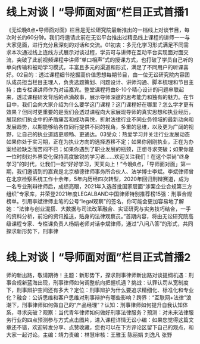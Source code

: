 # 线上对谈丨“导师面对面”栏目正式首播1

《无讼晚8点•导师面对面》栏目是无讼研究院最新推出的一档线上对谈节目，每次时长约60分钟。我们将邀请此前在无讼平台推出过精品线上课程的讲师一一与大家见面，进行充分且深刻的对话和交流。01初衷：多元化学习形式满足不同需求本次通过线上连线方式展示对谈过程，学员可与讲师在互动平台实现面对面交流，突破了此前视频课程中讲师“单口相声”式的授课方式，也打破了学员自己听的单向传输和被动学习模式，丰富且多元的渠道和形式，满足了不同用户的听课喜好。02目的：透过课程细节挖掘高价值思想每期节目，由一位无讼研究院内容团队成员担当栏目主理人，负责选题策划、问题设计、讲师沟通、脚本梳理和节目主持；由专栏课讲师作为对话嘉宾。整堂课程将由8-10个精心设计的问题串联起来，透过课程研发背后的点滴故事，展示导师深邃的思考能力和独有的魅力。在节目中，我们会向大家介绍为什么要学这门课程？这门课程好在哪里？怎么学才更有效果？但同时更重要的是我们会透过课程向大家展现导师的真实思想和执业经历，展现他们执业中的矛盾痛苦和成功喜悦，折射法律行业不同业务领域的最新动向和发展趋势，以期能够给各位同行提供不同的视角，多重的思维，以及更为广阔的视野，让自己的执业道路更顺畅、更通达。03受众：热爱学习并关注行业发展动态如果你处于实习期，正在为执业方向的选择游移不定；如果你刚刚执业，正在为办案经验缺乏而苦闷不已；如果你遇到了职业发展的瓶颈，正想寻求突破；如果你是一位时刻对外界变化保持高度敏锐的学习者......欢迎关注我们！在这个崇尚“终身学习”的时代，让我们一起“好好学习，天天向上！”今晚8点，「导师面对面」第一期，我们邀请到的嘉宾是北京植德律师事务所合伙人、法学博士李斌。李斌律师曾在北京检察系统工作十余年，5年内历经四次转型，2020年回归刑辩赛道，成为一名专业刑辩律师后，成绩亮眼，2021年入选首批国家层面“涉案企业合规第三方组织”专家库，并荣登2021年度LEGALBAND中国律师特别推荐榜15强：刑事合规榜单。引用李斌律师主笔的公号“legal观察”的签名，你可能会更加容易地了解她：“法律与创业混搭、大数据与司法改革融合、实证研究与实务技巧结合，一手的资料分析，前沿的资讯推送，贴身的法律观察员。”首期内容，将由无讼研究院高级课程专家、专栏课负责人杨娟老师对话李斌律师，通过“八问八答”的形式，共同探求新形势下，刑事律

# 线上对谈丨“导师面对面”栏目正式首播2

师的新出路，敬请期待！主题：新形势下，探求刑事律师新出路对谈提纲机遇：刑事合规新蓝海出现，刑事律师如何调整航向把握机遇？挑战：认罪认罚从宽制度下，刑事辩护空间还有多大？定位：刑事辩护为什么要追求精细化、标准化和专业化？融合：公诉思维和客户思维对刑事辩护有哪些影响？跨界：“互联网+法律”浪潮下，刑事律师如何做自己的“产品经理”？认知：刑事律师如何提升自我认知体系，寻求突破？观察：当代青年律师如何做好刑事法律服务？预测：对未来法律服务行业的四点预测参与方式点击图片，进入课程详情无讼小编：如果您觉得这篇文章还不错，欢迎转发分享、点赞收藏，您也可以在下方评论区留下自己的观点，和大家一起讨论。主编：靖力责编：林慧审核：王雅玉 陈丽娟 刘逸凡 张野

